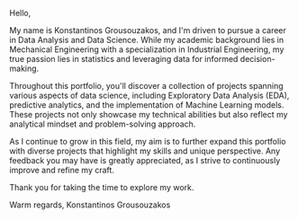 Hello,

My name is Konstantinos Grousouzakos, and I'm driven to pursue a career in Data Analysis and Data Science. While my academic background lies in Mechanical Engineering with a specialization in Industrial Engineering, my true passion lies in statistics and leveraging data for informed decision-making.

Throughout this portfolio, you'll discover a collection of projects spanning various aspects of data science, including Exploratory Data Analysis (EDA), predictive analytics, and the implementation of Machine Learning models. These projects not only showcase my technical abilities but also reflect my analytical mindset and problem-solving approach.

As I continue to grow in this field, my aim is to further expand this portfolio with diverse projects that highlight my skills and unique perspective. Any feedback you may have is greatly appreciated, as I strive to continuously improve and refine my craft.

Thank you for taking the time to explore my work.

Warm regards,
Konstantinos Grousouzakos
